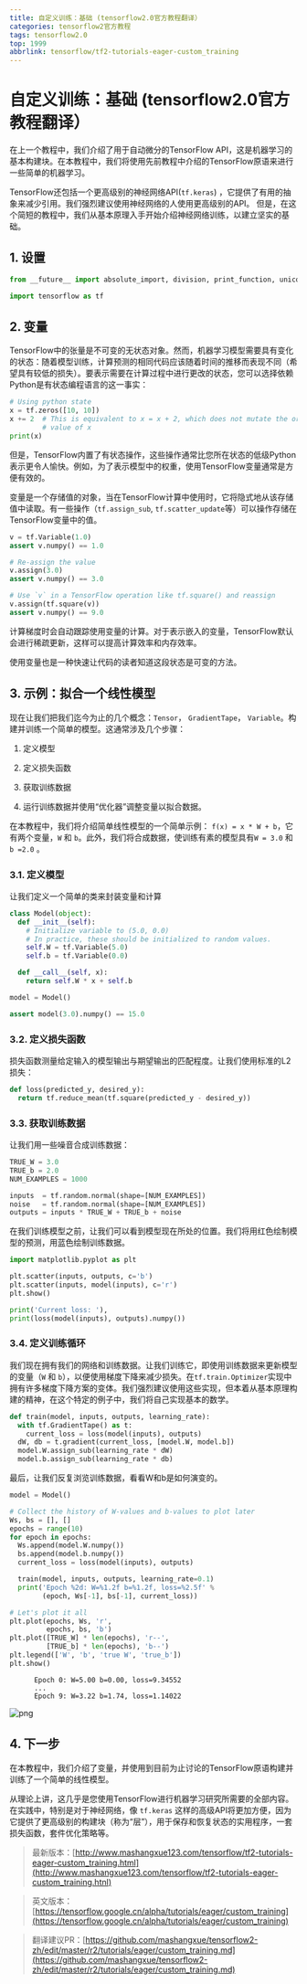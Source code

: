 ```yaml
---
title: 自定义训练：基础 (tensorflow2.0官方教程翻译）
categories: tensorflow2官方教程
tags: tensorflow2.0
top: 1999
abbrlink: tensorflow/tf2-tutorials-eager-custom_training
---
```


# 自定义训练：基础 (tensorflow2.0官方教程翻译）

在上一个教程中，我们介绍了用于自动微分的TensorFlow API，这是机器学习的基本构建块。在本教程中，我们将使用先前教程中介绍的TensorFlow原语来进行一些简单的机器学习。

TensorFlow还包括一个更高级别的神经网络API(`tf.keras`) ，它提供了有用的抽象来减少引用。我们强烈建议使用神经网络的人使用更高级别的API。
但是，在这个简短的教程中，我们从基本原理入手开始介绍神经网络训练，以建立坚实的基础。

## 1. 设置

```python
from __future__ import absolute_import, division, print_function, unicode_literals

import tensorflow as tf
```

## 2. 变量

TensorFlow中的张量是不可变的无状态对象。然而，机器学习模型需要具有变化的状态：随着模型训练，计算预测的相同代码应该随着时间的推移而表现不同（希望具有较低的损失）。要表示需要在计算过程中进行更改的状态，您可以选择依赖Python是有状态编程语言的这一事实：

```python
# Using python state
x = tf.zeros([10, 10])
x += 2  # This is equivalent to x = x + 2, which does not mutate the original
        # value of x
print(x)
```

但是，TensorFlow内置了有状态操作，这些操作通常比您所在状态的低级Python表示更令人愉快。例如，为了表示模型中的权重，使用TensorFlow变量通常是方便有效的。

变量是一个存储值的对象，当在TensorFlow计算中使用时，它将隐式地从该存储值中读取。有一些操作（`tf.assign_sub`, `tf.scatter_update`等）可以操作存储在TensorFlow变量中的值。

```python
v = tf.Variable(1.0)
assert v.numpy() == 1.0

# Re-assign the value
v.assign(3.0)
assert v.numpy() == 3.0

# Use `v` in a TensorFlow operation like tf.square() and reassign
v.assign(tf.square(v))
assert v.numpy() == 9.0
```

计算梯度时会自动跟踪使用变量的计算。对于表示嵌入的变量，TensorFlow默认会进行稀疏更新，这样可以提高计算效率和内存效率。

使用变量也是一种快速让代码的读者知道这段状态是可变的方法。


## 3. 示例：拟合一个线性模型

现在让我们把我们迄今为止的几个概念：`Tensor`， `GradientTape`， `Variable`。构建并训练一个简单的模型。这通常涉及几个步骤：

1. 定义模型

2. 定义损失函数

3. 获取训练数据

4. 运行训练数据并使用“优化器”调整变量以拟合数据。

在本教程中，我们将介绍简单线性模型的一个简单示例： `f(x) = x * W + b`，它有两个变量，`W` 和 `b`。此外，我们将合成数据，使训练有素的模型具有`W = 3.0` 和` b =2.0` 。

### 3.1. 定义模型

让我们定义一个简单的类来封装变量和计算

```python
class Model(object):
  def __init__(self):
    # Initialize variable to (5.0, 0.0)
    # In practice, these should be initialized to random values.
    self.W = tf.Variable(5.0)
    self.b = tf.Variable(0.0)

  def __call__(self, x):
    return self.W * x + self.b

model = Model()

assert model(3.0).numpy() == 15.0
```

### 3.2. 定义损失函数

损失函数测量给定输入的模型输出与期望输出的匹配程度。让我们使用标准的L2损失：

```python
def loss(predicted_y, desired_y):
  return tf.reduce_mean(tf.square(predicted_y - desired_y))
```

### 3.3. 获取训练数据

让我们用一些噪音合成训练数据：

```python
TRUE_W = 3.0
TRUE_b = 2.0
NUM_EXAMPLES = 1000

inputs  = tf.random.normal(shape=[NUM_EXAMPLES])
noise   = tf.random.normal(shape=[NUM_EXAMPLES])
outputs = inputs * TRUE_W + TRUE_b + noise
```

在我们训练模型之前，让我们可以看到模型现在所处的位置。我们将用红色绘制模型的预测，用蓝色绘制训练数据。

```python
import matplotlib.pyplot as plt

plt.scatter(inputs, outputs, c='b')
plt.scatter(inputs, model(inputs), c='r')
plt.show()

print('Current loss: '),
print(loss(model(inputs), outputs).numpy())
```

### 3.4. 定义训练循环

我们现在拥有我们的网络和训练数据。让我们训练它，即使用训练数据来更新模型的变量（`W` 和 `b`），以便使用梯度下降来减少损失。在`tf.train.Optimizer`实现中拥有许多梯度下降方案的变体。我们强烈建议使用这些实现，但本着从基本原理构建的精神，在这个特定的例子中，我们将自己实现基本的数学。

```python
def train(model, inputs, outputs, learning_rate):
  with tf.GradientTape() as t:
    current_loss = loss(model(inputs), outputs)
  dW, db = t.gradient(current_loss, [model.W, model.b])
  model.W.assign_sub(learning_rate * dW)
  model.b.assign_sub(learning_rate * db)
```

最后，让我们反复浏览训练数据，看看W和b是如何演变的。

```python
model = Model()

# Collect the history of W-values and b-values to plot later
Ws, bs = [], []
epochs = range(10)
for epoch in epochs:
  Ws.append(model.W.numpy())
  bs.append(model.b.numpy())
  current_loss = loss(model(inputs), outputs)

  train(model, inputs, outputs, learning_rate=0.1)
  print('Epoch %2d: W=%1.2f b=%1.2f, loss=%2.5f' %
        (epoch, Ws[-1], bs[-1], current_loss))

# Let's plot it all
plt.plot(epochs, Ws, 'r',
         epochs, bs, 'b')
plt.plot([TRUE_W] * len(epochs), 'r--',
         [TRUE_b] * len(epochs), 'b--')
plt.legend(['W', 'b', 'true W', 'true_b'])
plt.show()

```

```
      Epoch 0: W=5.00 b=0.00, loss=9.34552 
      ...
      Epoch 9: W=3.22 b=1.74, loss=1.14022
```

![png](https://tensorflow.google.cn/alpha/tutorials/eager/custom_training_files/output_22_1.png)


## 4. 下一步

在本教程中，我们介绍了变量，并使用到目前为止讨论的TensorFlow原语构建并训练了一个简单的线性模型。

从理论上讲，这几乎是您使用TensorFlow进行机器学习研究所需要的全部内容。在实践中，特别是对于神经网络，像 `tf.keras` 这样的高级API将更加方便，因为它提供了更高级别的构建块（称为“层”），用于保存和恢复状态的实用程序，一套损失函数，套件优化策略等。

> 最新版本：[http://www.mashangxue123.com/tensorflow/tf2-tutorials-eager-custom_training.html](http://www.mashangxue123.com/tensorflow/tf2-tutorials-eager-custom_training.htnl)

> 英文版本：[https://tensorflow.google.cn/alpha/tutorials/eager/custom_training](https://tensorflow.google.cn/alpha/tutorials/eager/custom_training)

> 翻译建议PR：[https://github.com/mashangxue/tensorflow2-zh/edit/master/r2/tutorials/eager/custom_training.md](https://github.com/mashangxue/tensorflow2-zh/edit/master/r2/tutorials/eager/custom_training.md)


